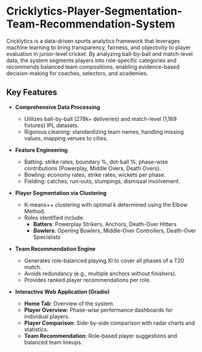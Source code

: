 # Cricklytics-Player-Segmentation-Team-Recommendation-System
Cricklytics is a data-driven sports analytics framework that leverages machine learning to bring transparency, fairness, and objectivity to player evaluation in junior-level cricket. By analyzing ball-by-ball and match-level data, the system segments players into role-specific categories and recommends balanced team compositions, enabling evidence-based decision-making for coaches, selectors, and academies.

## Key Features

- **Comprehensive Data Processing**  
  - Utilizes ball-by-ball (278k+ deliveries) and match-level (1,169 fixtures) IPL datasets.  
  - Rigorous cleaning: standardizing team names, handling missing values, mapping venues to cities.  

- **Feature Engineering**  
  - Batting: strike rates, boundary %, dot-ball %, phase-wise contributions (Powerplay, Middle Overs, Death Overs).  
  - Bowling: economy rates, strike rates, wickets per phase.  
  - Fielding: catches, run-outs, stumpings, dismissal involvement.  

- **Player Segmentation via Clustering**  
  - K-means++ clustering with optimal k determined using the Elbow Method.  
  - Roles identified include:  
    - **Batters**: Powerplay Strikers, Anchors, Death-Over Hitters  
    - **Bowlers**: Opening Bowlers, Middle-Over Controllers, Death-Over Specialists  

- **Team Recommendation Engine**  
  - Generates role-balanced playing XI to cover all phases of a T20 match.  
  - Avoids redundancy (e.g., multiple anchors without finishers).  
  - Provides ranked player recommendations per role.  

- **Interactive Web Application (Gradio)**  
  - **Home Tab**: Overview of the system.  
  - **Player Overview**: Phase-wise performance dashboards for individual players.  
  - **Player Comparison**: Side-by-side comparison with radar charts and statistics.  
  - **Team Recommendation**: Role-based player suggestions and balanced team lineups.  
